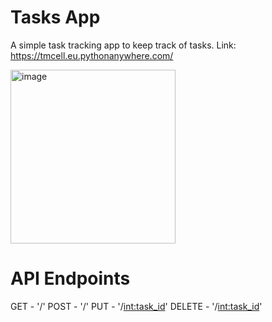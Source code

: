 # Tasks App
A simple task tracking app to keep track of tasks.
Link: https://tmcell.eu.pythonanywhere.com/

<img width="264" height="278" alt="image" src="https://github.com/user-attachments/assets/fa410cea-4f42-455a-9182-5890c6ec440a" />


# API Endpoints
GET - '/'
POST - '/'
PUT - '/<int:task_id>'
DELETE - '/<int:task_id>'
